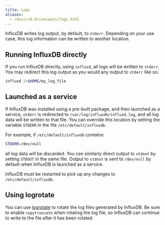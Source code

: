 ```yaml
---
title: Logs
aliases:
  - /docs/v0.9/concepts/logs.html
---
```


InfluxDB writes log output, by default, to `stderr`. Depending on your use case, this log information can be written to another location.

## Running InfluxDB directly

If you run InfluxDB directly, using `influxd`, all logs will be written to `stderr`. You may redirect this log output as you would any output to `stderr` like so:

```sh
influxd 2>$HOME/my_log_file
```

## Launched as a service

If InfluxDB was installed using a pre-built package, and then launched as a service, `stderr` is redirected to `/var/log/influxdb/influxd.log`, and all log data will be written to that file. You can override this location by setting the variable `STDERR` in the file `/etc/default/influxdb`.

For example, if `/etc/default/influxdb` contains:

```sh
STDERR=/dev/null
```

all log data will be discarded. You can similarly direct output to `stdout` by setting `STDOUT` in the same file. Output to `stdout` is sent to `/dev/null` by default when InfluxDB is launched as a service.

InfluxDB must be restarted to pick up any changes to `/etc/default/influxdb`.

## Using logrotate

You can use [logrotate](http://manpages.ubuntu.com/manpages/hardy/man8/logrotate.8.html) to rotate the log files generated by InfluxDB. Be sure to enable `copytruncate` when rotating the log file, so InfluxDB can continue to write to the file after it has been rotated.
